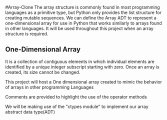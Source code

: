 #Array-Clone
The array structure is commonly found in most programming languages as a primitive type, but Python only provides the list structure for creating mutable sequences. We can define the Array ADT to represent a one-dimensional array for
use in Python that works similarly to arrays found in other languages. It will be used throughout this project when an array structure is required.
## One-Dimensional Array
It is a collection of contiguous elements in which individual
elements are identified by a unique integer subscript starting with zero. Once an
array is created, its size cannot be changed.

This project will host a One dimensional array created to mimic the behavior of arrays in other programming Languages

Comments are provided to highlight the use of the operator methods

We will be making use of the "ctypes module" to implement our array abstract data type(ADT)
